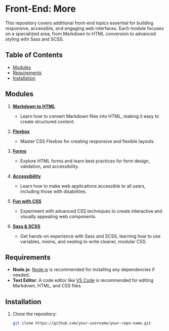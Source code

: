 # Front-End: More

This repository covers additional front-end topics essential for building responsive, accessible, and engaging web interfaces. Each module focuses on a specialized area, from Markdown to HTML conversion to advanced styling with Sass and SCSS.

## Table of Contents

- [Modules](#modules)
- [Requirements](#requirements)
- [Installation](#installation)


## Modules

1. **[Markdown to HTML](./1207-Markdown-to-HTML)**
   - Learn how to convert Markdown files into HTML, making it easy to create structured content.

2. **[Flexbox](./1208-Flexbox)**
   - Master CSS Flexbox for creating responsive and flexible layouts.

3. **[Forms](./1209-Forms)**
   - Explore HTML forms and learn best practices for form design, validation, and accessibility.

4. **[Accessibility](./1210-Accessibility)**
   - Learn how to make web applications accessible to all users, including those with disabilities.

5. **[Fun with CSS](./1211-Fun-with-CSS)**
   - Experiment with advanced CSS techniques to create interactive and visually appealing web components.

6. **[Sass & SCSS](./1212-Sass-SCSS)**
   - Get hands-on experience with Sass and SCSS, learning how to use variables, mixins, and nesting to write cleaner, modular CSS.

## Requirements

- **Node.js**: [Node.js](https://nodejs.org/) is recommended for installing any dependencies if needed.
- **Text Editor**: A code editor like [VS Code](https://code.visualstudio.com/) is recommended for editing Markdown, HTML, and CSS files.

## Installation

1. Clone the repository:
   ```bash
   git clone https://github.com/your-username/your-repo-name.git
